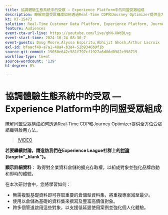 ```yaml
---
title: 協調體驗生態系統中的受眾 — Experience Platform中的同盟受眾組成
description: 瞭解同盟受眾構成如何透過Real-Time CDP和Journey Optimizer提供全方位受眾組織與啟用方法。
kt: KT-15473
solution: Real-Time Customer Data Platform, Experience Platform, Journey Optimizer
feature: Audiences
event-cta-url-live: https://youtube.com/live/ghN-XWdBLvg
event-start-time: 2024-10-24 08:30-7
event-guests: Doug Moore,Alyssa Espiritu,Abhijit Ghosh,Arthur Lacroix
exl-id: bfaacf49-a7a1-48a4-b3e4-52b9346b9f1b
source-git-commit: 19050e642c581f797cf1927a6d86d0982e998719
workflow-type: tm+mt
source-wordcount: '139'
ht-degree: 0%

---
```


# 協調體驗生態系統中的受眾 — Experience Platform中的同盟受眾組成

瞭解同盟受眾構成如何透過Real-Time CDP和Journey Optimizer提供全方位受眾組織與啟用方法。

>[!VIDEO](https://video.tv.adobe.com/v/3436457?quality=12&learn=on)

**若要繼續討論，請造訪我們在Experience League社群上的[討論](https://experienceleaguecommunities.adobe.com/t5/adobe-experience-platform/adobe-experience-league-live-harmonize-audiences-in-experience/m-p/718976#M636){target="_blank"}。**

**顯示詳細資料**：
取得對企業資料倉儲的擴充存取權，以組成對象並強化品牌啟動和即時的體驗。

在本次研討會中，您將學習如何：

* 無需複製基礎資料即可存取重要的倉儲型資料集，將重複專案減至最少。
* 使用以倉儲為基礎的資料集來撰寫及豐富高價值對象。
* 跨多個管道啟用這些對象，以支援低延遲使用案例並強化個人化體驗。
